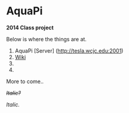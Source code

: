 AquaPi
======

<b>2014 Class project</b>


Below is where the things are at.

1. AquaPi [Server] (http://tesla.wcjc.edu:2001)
2. [Wiki](https://github.com/electrodynatronic/AquaPi/wiki)
3. 
4. 

More to come..


<strike>*Italic?*</strike>

<i>Italic.</i>
